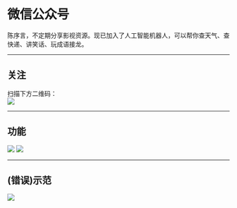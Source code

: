 微信公众号
============

陈序言，不定期分享影视资源。现已加入了人工智能机器人，可以帮你查天气、查快递、讲笑话、玩成语接龙。

--------

关注
--------

扫描下方二维码：  
![](http://ichenwin.qiniudn.com/wxpublic.jpg)

-------------

功能
-------------

![](http://ichenwin.qiniudn.com/tuling1.png)
![](http://ichenwin.qiniudn.com/tuling2.png)

---------

(错误)示范
---------

![](http://ichenwin.qiniudn.com/wxbot.jpg)

